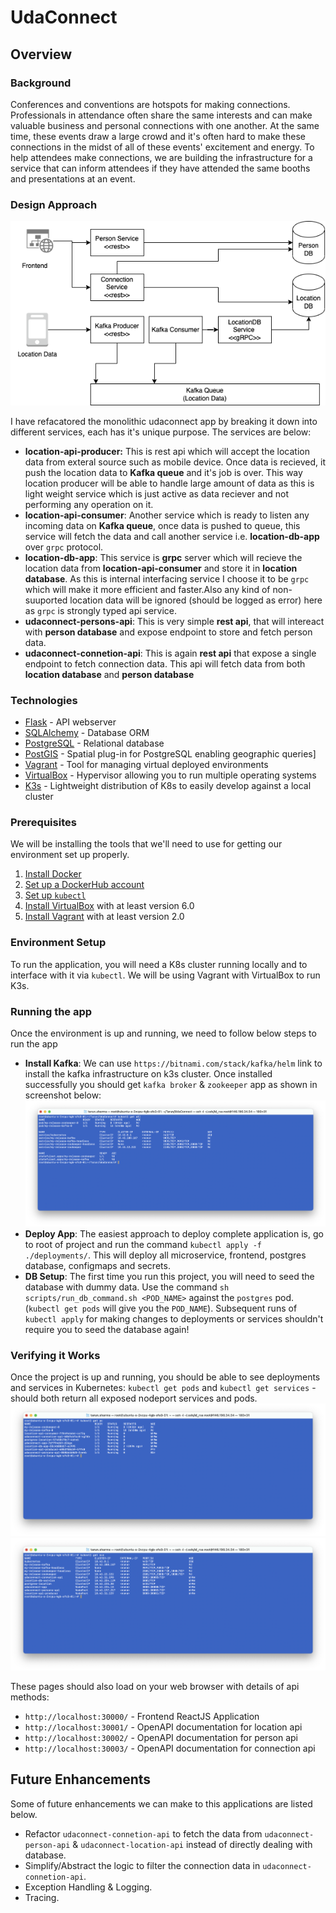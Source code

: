 # UdaConnect
## Overview
### Background
Conferences and conventions are hotspots for making connections. Professionals in attendance often share the same interests and can make valuable business and personal connections with one another. At the same time, these events draw a large crowd and it's often hard to make these connections in the midst of all of these events' excitement and energy. To help attendees make connections, we are building the infrastructure for a service that can inform attendees if they have attended the same booths and presentations at an event.

### Design Approach
![Design Diagram](./images/architecture-diagram.png)

I have refacatored the monolithic udaconnect app by breaking it down into different services, each has it's unique purpose. The services are below:

- **location-api-producer:** This is rest api which will accept the location data from exteral source such as mobile device. Once data is recieved, it push the location data to **Kafka queue** and it's job is over. This way location producer will be able to handle large amount of data as this is light weight service which is just active as data reciever and not performing any operation on it.  
- **location-api-consumer**: Another service which is ready to listen any incoming data on **Kafka queue**, once data is pushed to queue, this service will fetch the data and call another service i.e. **location-db-app** over `grpc` protocol.
- **location-db-app**: This service is **grpc** server which will recieve the location data from **location-api-consumer** and store it in **location database**. As this is internal interfacing service I choose it to be `grpc` which will make it more efficient and faster.Also any kind of non-suuported location data will be ignored (should be logged as error) here as `grpc` is strongly typed api service.
- **udaconnect-persons-api**: This is very simple **rest api**, that will intereact with **person database** and expose endpoint to store and fetch person data.
- **udaconnect-connetion-api**: This is again **rest api** that expose a single endpoint to fetch connection data. This api will fetch data from both **location database** and **person database**

### Technologies
* [Flask](https://flask.palletsprojects.com/en/1.1.x/) - API webserver
* [SQLAlchemy](https://www.sqlalchemy.org/) - Database ORM
* [PostgreSQL](https://www.postgresql.org/) - Relational database
* [PostGIS](https://postgis.net/) - Spatial plug-in for PostgreSQL enabling geographic queries]
* [Vagrant](https://www.vagrantup.com/) - Tool for managing virtual deployed environments
* [VirtualBox](https://www.virtualbox.org/) - Hypervisor allowing you to run multiple operating systems
* [K3s](https://k3s.io/) - Lightweight distribution of K8s to easily develop against a local cluster


### Prerequisites
We will be installing the tools that we'll need to use for getting our environment set up properly.
1. [Install Docker](https://docs.docker.com/get-docker/)
2. [Set up a DockerHub account](https://hub.docker.com/)
3. [Set up `kubectl`](https://rancher.com/docs/rancher/v2.x/en/cluster-admin/cluster-access/kubectl/)
4. [Install VirtualBox](https://www.virtualbox.org/wiki/Downloads) with at least version 6.0
5. [Install Vagrant](https://www.vagrantup.com/docs/installation) with at least version 2.0

### Environment Setup
To run the application, you will need a K8s cluster running locally and to interface with it via `kubectl`. We will be using Vagrant with VirtualBox to run K3s.


### Running the app
Once the environment is up and running, we need to follow below steps to run the app
-  **Install Kafka**: We can use `https://bitnami.com/stack/kafka/helm` link to install the kafka infrastructure on k3s cluster. Once installed successfully you should get `kafka broker` & `zookeeper` app as shown in screenshot below:
![Design Diagram](./doc/kafka.png)
- **Deploy App**: The easiest approach to deploy complete application is, go to root of project and run the command `kubectl apply -f ./deployments/`. This will deploy all microservice, frontend, postgres database, configmaps and secrets.
- **DB Setup**: The first time you run this project, you will need to seed the database with dummy data. Use the command `sh scripts/run_db_command.sh <POD_NAME>` against the `postgres` pod. (`kubectl get pods` will give you the `POD_NAME`). Subsequent runs of `kubectl apply` for making changes to deployments or services shouldn't require you to seed the database again!    

### Verifying it Works
Once the project is up and running, you should be able to see deployments and services in Kubernetes:
`kubectl get pods` and `kubectl get services` - should both return all exposed nodeport services and pods.
![Design Diagram](./doc/pods_screenshot.png)
![Design Diagram](./doc/services_screenshot.png)

These pages should also load on your web browser with details of api methods:
* `http://localhost:30000/` - Frontend ReactJS Application
* `http://localhost:30001/` - OpenAPI documentation for location api
* `http://localhost:30002/` - OpenAPI documentation for person api
* `http://localhost:30003/` - OpenAPI documentation for connection api


## Future Enhancements
Some of future enhancements we can make to this applications are listed below.
* Refactor `udaconnect-connetion-api` to fetch the data from `udaconnect-person-api` & `udaconnect-location-api` instead of directly dealing with database.
* Simplify/Abstract the logic to filter the connection data in `udaconnect-connetion-api`.
* Exception Handling & Logging.
* Tracing.